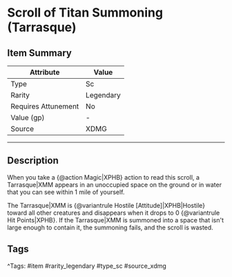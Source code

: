 # Scroll of Titan Summoning (Tarrasque)

## Item Summary

| Attribute            | Value                        |
|----------------------|------------------------------|
| Type                 | Sc |
| Rarity               | Legendary             |
| Requires Attunement  | No                |
| Value (gp)           | -    |
| Source               | XDMG |

---

## Description

When you take a {@action Magic|XPHB} action to read this scroll, a Tarrasque|XMM appears in an unoccupied space on the ground or in water that you can see within 1 mile of yourself.

The Tarrasque|XMM is {@variantrule Hostile [Attitude]|XPHB|Hostile} toward all other creatures and disappears when it drops to 0 {@variantrule Hit Points|XPHB}. If the Tarrasque|XMM is summoned into a space that isn't large enough to contain it, the summoning fails, and the scroll is wasted.

## Tags

^Tags: #item #rarity_legendary #type_sc #source_xdmg